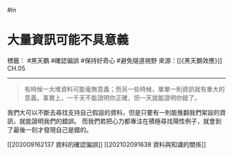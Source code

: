 #ln 
# 大量資訊可能不具意義
標籤： #黑天鵝 #確認偏誤 #保持好奇心 #避免隧道視野 
來源：[[《黑天鵝效應》]] CH.05

---

> 有時候一大堆資料可能毫無意義；而另一些時候，單單一則資訊就有重大的意義。事實上，一千天不能證明你正確，但一天就能證明你錯了。

我們大可以不斷去尋找支持自己假設的資料，但是只要有一則能推翻我們架設的資訊，就能證明我們的錯誤。
而我們若把心力都專注在積極尋找陽性例子，就會到了最後一刻才發現自己是錯的。

[[202009162137 資料的確認偏誤]]
[[202102091638 資料與知識的關係]]
